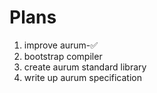 # Plans
1. improve aurum-✅
2. bootstrap compiler
3. create aurum standard library
4. write up aurum specification
